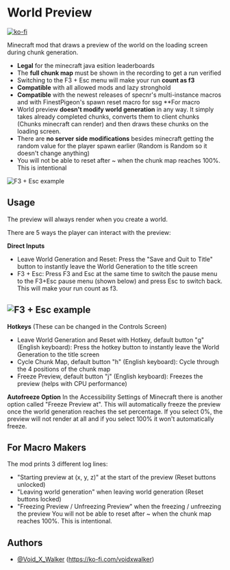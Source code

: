 # World Preview
[![ko-fi](https://ko-fi.com/img/githubbutton_sm.svg)](https://ko-fi.com/voidxwalker)

Minecraft mod that draws a preview of the world on the loading screen during chunk generation.
- **Legal** for the minecraft java esition leaderboards
- The **full chunk map** must be shown in the recording to get a run verified
- Switching to the F3 + Esc menu will make your run **count as f3**
- **Compatible** with all allowed mods and lazy stronghold
- **Compatible** with the newest releases of specnr's multi-instance macros and with FinestPigeon's spawn reset macro for ssg
**For macro
- World preview **doesn't modify world generation** in any way. It simply takes already completed chunks, converts them to client chunks (Chunks minecraft can render) and then draws these chunks on the loading screen.
- There are **no server side modifications** besides minecraft getting the random value for the player spawn earlier (Random is Random so it doesn't change anything)
- You will not be able to reset after ~ when the chunk map reaches 100%. This is intentional

![F3 + Esc example](https://github.com/VoidXWalker/WorldPreview/blob/1.16.1/WorldPreview-example.png?raw=true)
## Usage
The preview will always render when you create a world.

There are 5 ways the player can interact with the preview:

**Direct Inputs**
- Leave World Generation and Reset: Press the "Save and Quit to Title" button to instantly leave the World Generation to the title screen
- F3 + Esc: Press F3 and Esc at the same time to switch the pause menu to the F3+Esc pause menu (shown below) and press Esc to switch back. This will make your run count as f3. 

![F3 + Esc example](https://github.com/VoidXWalker/WorldPreview/blob/1.16.1/WorldPreview-f3esc-example.png?raw=true)
--------
**Hotkeys**
(These can be changed in the Controls Screen)
- Leave World Generation and Reset with Hotkey, default button "g" (English keyboard): Press the hotkey button to instantly leave the World Generation to the title screen
- Cycle Chunk Map, default button "h" (English keyboard): Cycle through the 4 positions of the chunk map
- Freeze Preview, default button "j" (English keyboard): Freezes the preview (helps with CPU performance)

**Autofreeze Option**
In the Accessibility Settings of Minecraft there is another option called "Freeze Preview at". This will automatically freeze the preview once the world generation reaches the set percentage. If you select 0%, the preview will not render at all and if you select 100% it won't automatically freeze.

## For Macro Makers
The mod prints 3 different log lines:
- "Starting preview at (x, y, z)" at the start of the preview (Reset buttons unlocked)
- "Leaving world generation" when leaving world generation (Reset buttons locked)
- "Freezing Preview / Unfreezing Preview" when the freezing / unfreezing the preview 
You will not be able to reset after ~ when the chunk map reaches 100%. This is intentional.

## Authors

- [@Void_X_Walker](https://www.github.com/voidxwalker) (https://ko-fi.com/voidxwalker)


